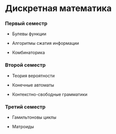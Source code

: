 # Дискретная математика

### Первый семестр
 
* Булевы функции

* Алгоритмы сжатия информации

* Комбинаторика

### Второй семестр

* Теория вероятности

* Конечные автоматы

* Контекстно-свободные грамматики

### Третий семестр

* Гамильтоновы циклы

* Матроиды
